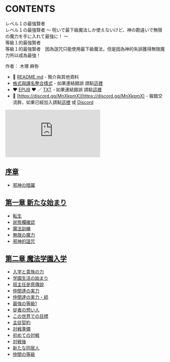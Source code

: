 # CONTENTS

レベル１の最強賢者  
レベル１の最強賢者 ～ 呪いで最下級魔法しか使えないけど、神の勘違いで無限の魔力を手に入れて最強に！ ～  
等級１的最強賢者  
等級１的最強賢者　因為詛咒只能使用最下級魔法，但是因為神的失誤獲得無限魔力所以成為最強！  

作者： 木塚 麻弥  



- :closed_book: [README.md](README.md) - 簡介與其他資料
- [格式與譯名整合樣式](https://github.com/bluelovers/node-novel/blob/master/lib/locales/%E3%83%AC%E3%83%99%E3%83%AB%EF%BC%91%E3%81%AE%E6%9C%80%E5%BC%B7%E8%B3%A2%E8%80%85.ts) - 如果連結錯誤 請點[這裡](https://github.com/bluelovers/node-novel/blob/master/lib/locales/)
-  :heart: [EPUB](https://gitlab.com/demonovel/epub-txt/blob/master/syosetu/%E7%AD%89%E7%B4%9A%EF%BC%91%E7%9A%84%E6%9C%80%E5%BC%B7%E8%B3%A2%E8%80%85.epub) :heart:  ／ [TXT](https://gitlab.com/demonovel/epub-txt/blob/master/syosetu/out/%E7%AD%89%E7%B4%9A%EF%BC%91%E7%9A%84%E6%9C%80%E5%BC%B7%E8%B3%A2%E8%80%85.out.txt) - 如果連結錯誤 請點[這裡](https://gitlab.com/demonovel/epub-txt/blob/master/syosetu/)
- :mega: [https://discord.gg/MnXkpmX](https://discord.gg/MnXkpmX) - 報錯交流群，如果已經加入請點[這裡](https://discordapp.com/channels/467794087769014273/467794088285175809) 或 [Discord](https://discordapp.com/channels/@me)


![導航目錄](https://chart.apis.google.com/chart?cht=qr&chs=150x150&chl=https://gitlab.com/novel-group/txt-source/blob/master/syosetu/レベル１の最強賢者/導航目錄.md "導航目錄")




## [序章](00000_%E5%BA%8F%E7%AB%A0)

- [邪神の暗躍](00000_%E5%BA%8F%E7%AB%A0/00010_%E9%82%AA%E7%A5%9E%E3%81%AE%E6%9A%97%E8%BA%8D.txt)


## [第一章 新たな始まり](00010_%E7%AC%AC%E4%B8%80%E7%AB%A0%20%E6%96%B0%E3%81%9F%E3%81%AA%E5%A7%8B%E3%81%BE%E3%82%8A)

- [転生](00010_%E7%AC%AC%E4%B8%80%E7%AB%A0%20%E6%96%B0%E3%81%9F%E3%81%AA%E5%A7%8B%E3%81%BE%E3%82%8A/00010_%E8%BB%A2%E7%94%9F.txt)
- [狀態欄確認](00010_%E7%AC%AC%E4%B8%80%E7%AB%A0%20%E6%96%B0%E3%81%9F%E3%81%AA%E5%A7%8B%E3%81%BE%E3%82%8A/00020_%E7%8B%80%E6%85%8B%E6%AC%84%E7%A2%BA%E8%AA%8D.txt)
- [魔法訓練](00010_%E7%AC%AC%E4%B8%80%E7%AB%A0%20%E6%96%B0%E3%81%9F%E3%81%AA%E5%A7%8B%E3%81%BE%E3%82%8A/00030_%E9%AD%94%E6%B3%95%E8%A8%93%E7%B7%B4.txt)
- [無限の魔力](00010_%E7%AC%AC%E4%B8%80%E7%AB%A0%20%E6%96%B0%E3%81%9F%E3%81%AA%E5%A7%8B%E3%81%BE%E3%82%8A/00040_%E7%84%A1%E9%99%90%E3%81%AE%E9%AD%94%E5%8A%9B.txt)
- [邪神的詛咒](00010_%E7%AC%AC%E4%B8%80%E7%AB%A0%20%E6%96%B0%E3%81%9F%E3%81%AA%E5%A7%8B%E3%81%BE%E3%82%8A/00050_%E9%82%AA%E7%A5%9E%E7%9A%84%E8%A9%9B%E5%92%92.txt)


## [第二章 魔法学園入学](00020_%E7%AC%AC%E4%BA%8C%E7%AB%A0%20%E9%AD%94%E6%B3%95%E5%AD%A6%E5%9C%92%E5%85%A5%E5%AD%A6)

- [入学と貴族の力](00020_%E7%AC%AC%E4%BA%8C%E7%AB%A0%20%E9%AD%94%E6%B3%95%E5%AD%A6%E5%9C%92%E5%85%A5%E5%AD%A6/00010_%E5%85%A5%E5%AD%A6%E3%81%A8%E8%B2%B4%E6%97%8F%E3%81%AE%E5%8A%9B.txt)
- [学園生活の始まり](00020_%E7%AC%AC%E4%BA%8C%E7%AB%A0%20%E9%AD%94%E6%B3%95%E5%AD%A6%E5%9C%92%E5%85%A5%E5%AD%A6/00020_%E5%AD%A6%E5%9C%92%E7%94%9F%E6%B4%BB%E3%81%AE%E5%A7%8B%E3%81%BE%E3%82%8A.txt)
- [班主任是原傳說](00020_%E7%AC%AC%E4%BA%8C%E7%AB%A0%20%E9%AD%94%E6%B3%95%E5%AD%A6%E5%9C%92%E5%85%A5%E5%AD%A6/00030_%E7%8F%AD%E4%B8%BB%E4%BB%BB%E6%98%AF%E5%8E%9F%E5%82%B3%E8%AA%AA.txt)
- [仲間達の実力](00020_%E7%AC%AC%E4%BA%8C%E7%AB%A0%20%E9%AD%94%E6%B3%95%E5%AD%A6%E5%9C%92%E5%85%A5%E5%AD%A6/00040_%E4%BB%B2%E9%96%93%E9%81%94%E3%81%AE%E5%AE%9F%E5%8A%9B.txt)
- [仲間達の実力・続](00020_%E7%AC%AC%E4%BA%8C%E7%AB%A0%20%E9%AD%94%E6%B3%95%E5%AD%A6%E5%9C%92%E5%85%A5%E5%AD%A6/00050_%E4%BB%B2%E9%96%93%E9%81%94%E3%81%AE%E5%AE%9F%E5%8A%9B%E3%83%BB%E7%B6%9A.txt)
- [最強の等級1](00020_%E7%AC%AC%E4%BA%8C%E7%AB%A0%20%E9%AD%94%E6%B3%95%E5%AD%A6%E5%9C%92%E5%85%A5%E5%AD%A6/00060_%E6%9C%80%E5%BC%B7%E3%81%AE%E7%AD%89%E7%B4%9A1.txt)
- [従者の想い人](00020_%E7%AC%AC%E4%BA%8C%E7%AB%A0%20%E9%AD%94%E6%B3%95%E5%AD%A6%E5%9C%92%E5%85%A5%E5%AD%A6/00070_%E5%BE%93%E8%80%85%E3%81%AE%E6%83%B3%E3%81%84%E4%BA%BA.txt)
- [この世界での目標](00020_%E7%AC%AC%E4%BA%8C%E7%AB%A0%20%E9%AD%94%E6%B3%95%E5%AD%A6%E5%9C%92%E5%85%A5%E5%AD%A6/00080_%E3%81%93%E3%81%AE%E4%B8%96%E7%95%8C%E3%81%A7%E3%81%AE%E7%9B%AE%E6%A8%99.txt)
- [主従契約](00020_%E7%AC%AC%E4%BA%8C%E7%AB%A0%20%E9%AD%94%E6%B3%95%E5%AD%A6%E5%9C%92%E5%85%A5%E5%AD%A6/00090_%E4%B8%BB%E5%BE%93%E5%A5%91%E7%B4%84.txt)
- [対戦準備](00020_%E7%AC%AC%E4%BA%8C%E7%AB%A0%20%E9%AD%94%E6%B3%95%E5%AD%A6%E5%9C%92%E5%85%A5%E5%AD%A6/00100_%E5%AF%BE%E6%88%A6%E6%BA%96%E5%82%99.txt)
- [初めての対戦](00020_%E7%AC%AC%E4%BA%8C%E7%AB%A0%20%E9%AD%94%E6%B3%95%E5%AD%A6%E5%9C%92%E5%85%A5%E5%AD%A6/00110_%E5%88%9D%E3%82%81%E3%81%A6%E3%81%AE%E5%AF%BE%E6%88%A6.txt)
- [対戦後](00020_%E7%AC%AC%E4%BA%8C%E7%AB%A0%20%E9%AD%94%E6%B3%95%E5%AD%A6%E5%9C%92%E5%85%A5%E5%AD%A6/00120_%E5%AF%BE%E6%88%A6%E5%BE%8C.txt)
- [新たな同居人](00020_%E7%AC%AC%E4%BA%8C%E7%AB%A0%20%E9%AD%94%E6%B3%95%E5%AD%A6%E5%9C%92%E5%85%A5%E5%AD%A6/00130_%E6%96%B0%E3%81%9F%E3%81%AA%E5%90%8C%E5%B1%85%E4%BA%BA.txt)
- [仲間の等級](00020_%E7%AC%AC%E4%BA%8C%E7%AB%A0%20%E9%AD%94%E6%B3%95%E5%AD%A6%E5%9C%92%E5%85%A5%E5%AD%A6/00140_%E4%BB%B2%E9%96%93%E3%81%AE%E7%AD%89%E7%B4%9A.txt)

